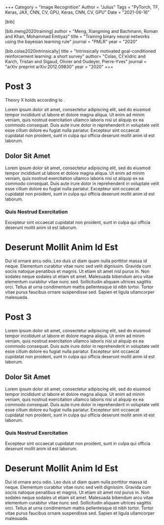 +++
Category = "Image Recognition"
Author = "Julius"
Tags = "PyTorch, TF, Keras, JAX, CNN, CV, GPU, Keras, CNN, CV, GPU"
Date = "2021-06-16"

[bib]

[bib.meng2020training]
author = "Meng, Xiangming and Bachmann, Roman and Khan, Mohammad Emtiyaz"
title = "Training binary neural networks using the bayesian learning rule"
journal = "PMLR"
year = "2020"

[bib.colas2020intrinsically]
title = "Intrinsically motivated goal-conditioned reinforcement learning: a short survey"
author= "Colas, C{\'e}dric and Karch, Tristan and Sigaud, Olivier and Oudeyer, Pierre-Yves"
journal = "arXiv preprint arXiv:2012.09830"
year = "2020"
+++

<Test />
<SimpleChart data={{
  labels: [
    "12am-3am",
    "3am-6pm",
    "6am-9am",
    "9am-12am",
    "12pm-3pm",
    "3pm-6pm",
    "6pm-9pm",
    "9am-12am",
  ],
  datasets: [
    {
      name: "Love for bobi",
      chartType: "bar",
      values: [25, 40, 30, 35, 8, 52, 17, 999],
    },
    {
      name: "Another Set",
      chartType: "line",
      values: [25, 50, -10, 15, 18, 32, 27, 14],
    },
  ],
}}
/>

# Post 3

Theory X holds according to <Cite key="meng2020training" />.

Lorem ipsum dolor sit amet, consectetur adipiscing elit, sed do eiusmod tempor incididunt ut labore et dolore magna aliqua. Ut enim ad minim veniam, quis nostrud exercitation ullamco laboris nisi ut aliquip ex ea commodo consequat. Duis aute irure dolor in reprehenderit in voluptate velit esse cillum dolore eu fugiat nulla pariatur. Excepteur sint occaecat cupidatat non proident, sunt in culpa qui officia deserunt mollit anim id est laborum.

## Dolor Sit Amet

Lorem ipsum dolor sit amet, consectetur adipiscing elit, sed do eiusmod tempor incididunt ut labore et dolore magna aliqua. Ut enim ad minim veniam, quis nostrud exercitation ullamco laboris nisi ut aliquip ex ea commodo consequat. Duis aute irure dolor in reprehenderit in voluptate velit esse cillum dolore eu fugiat nulla pariatur. Excepteur sint occaecat cupidatat non proident, sunt in culpa qui officia deserunt mollit anim id est laborum.

### Quis Nostrud Exercitation

Excepteur sint occaecat cupidatat non proident, sunt in culpa qui officia deserunt mollit anim id est laborum.

# Deserunt Mollit Anim Id Est

Dui id ornare arcu odio. Leo duis ut diam quam nulla porttitor massa id neque. Elementum curabitur vitae nunc sed velit dignissim. Gravida cum sociis natoque penatibus et magnis. Ut etiam sit amet nisl purus in. Non sodales neque sodales ut etiam sit amet. Malesuada bibendum arcu vitae elementum curabitur vitae nunc sed. Sollicitudin aliquam ultrices sagittis orci. Tellus at urna condimentum mattis pellentesque id nibh tortor. Tortor vitae purus faucibus ornare suspendisse sed. Sapien et ligula ullamcorper malesuada.

# Post 3

Lorem ipsum dolor sit amet, consectetur adipiscing elit, sed do eiusmod tempor incididunt ut labore et dolore magna aliqua. Ut enim ad minim veniam, quis nostrud exercitation ullamco laboris nisi ut aliquip ex ea commodo consequat. Duis aute irure dolor in reprehenderit in voluptate velit esse cillum dolore eu fugiat nulla pariatur. Excepteur sint occaecat cupidatat non proident, sunt in culpa qui officia deserunt mollit anim id est laborum.

## Dolor Sit Amet

Lorem ipsum dolor sit amet, consectetur adipiscing elit, sed do eiusmod tempor incididunt ut labore et dolore magna aliqua. Ut enim ad minim veniam, quis nostrud exercitation ullamco laboris nisi ut aliquip ex ea commodo consequat. Duis aute irure dolor in reprehenderit in voluptate velit esse cillum dolore eu fugiat nulla pariatur. Excepteur sint occaecat cupidatat non proident, sunt in culpa qui officia deserunt mollit anim id est laborum.

### Quis Nostrud Exercitation

Excepteur sint occaecat cupidatat non proident, sunt in culpa qui officia deserunt mollit anim id est laborum.

# Deserunt Mollit Anim Id Est

Dui id ornare arcu odio. Leo duis ut diam quam nulla porttitor massa id neque. Elementum curabitur vitae nunc sed velit dignissim. Gravida cum sociis natoque penatibus et magnis. Ut etiam sit amet nisl purus in. Non sodales neque sodales ut etiam sit amet. Malesuada bibendum arcu vitae elementum curabitur vitae nunc sed. Sollicitudin aliquam ultrices sagittis orci. Tellus at urna condimentum mattis pellentesque id nibh tortor. Tortor vitae purus faucibus ornare suspendisse sed. Sapien et ligula ullamcorper malesuada.
